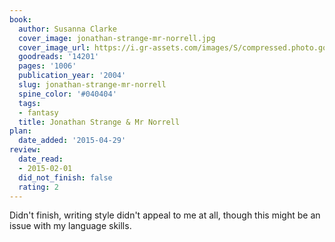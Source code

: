 ```yaml
---
book:
  author: Susanna Clarke
  cover_image: jonathan-strange-mr-norrell.jpg
  cover_image_url: https://i.gr-assets.com/images/S/compressed.photo.goodreads.com/books/1357027589l/14201._SY160_.jpg
  goodreads: '14201'
  pages: '1006'
  publication_year: '2004'
  slug: jonathan-strange-mr-norrell
  spine_color: '#040404'
  tags:
  - fantasy
  title: Jonathan Strange & Mr Norrell
plan:
  date_added: '2015-04-29'
review:
  date_read:
  - 2015-02-01
  did_not_finish: false
  rating: 2
---
```


Didn't finish, writing style didn't appeal to me at all, though this might be an issue with my language skills.
